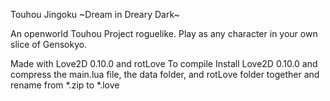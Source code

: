 Touhou Jingoku ~Dream in Dreary Dark~

An openworld Touhou Project roguelike.  Play as any character in your own slice of Gensokyo.

Made with Love2D 0.10.0 and rotLove
To compile Install Love2D 0.10.0 and compress the main.lua file, the data folder, and rotLove folder together and rename from *.zip to *.love 
